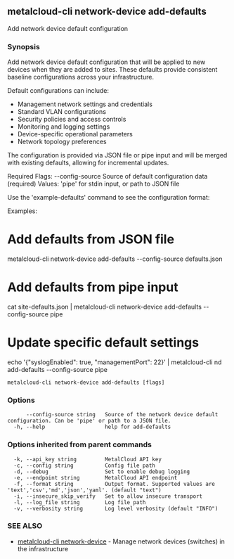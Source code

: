 ## metalcloud-cli network-device add-defaults

Add network device default configuration

### Synopsis

Add network device default configuration that will be applied to new
devices when they are added to sites. These defaults provide consistent
baseline configurations across your infrastructure.

Default configurations can include:
- Management network settings and credentials
- Standard VLAN configurations
- Security policies and access controls
- Monitoring and logging settings
- Device-specific operational parameters
- Network topology preferences

The configuration is provided via JSON file or pipe input and will be merged
with existing defaults, allowing for incremental updates.

Required Flags:
  --config-source   Source of default configuration data (required)
                   Values: 'pipe' for stdin input, or path to JSON file

Use the 'example-defaults' command to see the configuration format:

Examples:
  # Add defaults from JSON file
  metalcloud-cli network-device add-defaults --config-source defaults.json

  # Add defaults from pipe input
  cat site-defaults.json | metalcloud-cli network-device add-defaults --config-source pipe

  # Update specific default settings
  echo '{"syslogEnabled": true, "managementPort": 22}' | metalcloud-cli nd add-defaults --config-source pipe

```
metalcloud-cli network-device add-defaults [flags]
```

### Options

```
      --config-source string   Source of the network device default configuration. Can be 'pipe' or path to a JSON file.
  -h, --help                   help for add-defaults
```

### Options inherited from parent commands

```
  -k, --api_key string         MetalCloud API key
  -c, --config string          Config file path
  -d, --debug                  Set to enable debug logging
  -e, --endpoint string        MetalCloud API endpoint
  -f, --format string          Output format. Supported values are 'text','csv','md','json','yaml'. (default "text")
  -i, --insecure_skip_verify   Set to allow insecure transport
  -l, --log_file string        Log file path
  -v, --verbosity string       Log level verbosity (default "INFO")
```

### SEE ALSO

* [metalcloud-cli network-device](metalcloud-cli_network-device.md)	 - Manage network devices (switches) in the infrastructure

